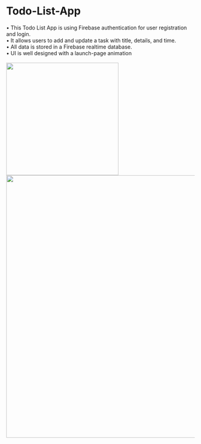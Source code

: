 # Todo-List-App
• This Todo List App is using Firebase authentication for user registration and login.
<br/>• It allows users to add and update a task with title, details, and time.
<br/>• All data is stored in a Firebase realtime database.
<br/>• UI is well designed with a launch-page animation
<br/> <br/> <img src="https://user-images.githubusercontent.com/63463317/114271776-bda41480-9a45-11eb-875c-6450efc17222.png" width="300">
<img align="top" src="https://user-images.githubusercontent.com/63463317/114272195-b847c980-9a47-11eb-9a85-84d9274bb37c.png" width="700">

<br/> <br/>



